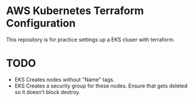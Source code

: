 # AWS Kubernetes Terraform Configuration

This repository is for practice settings up a EKS cluser with terraform.

# TODO

- EKS Creates nodes without "Name" tags.
- EKS Creates a security group for these nodes. Ensure that gets deleted so it
  doesn't block destroy.
